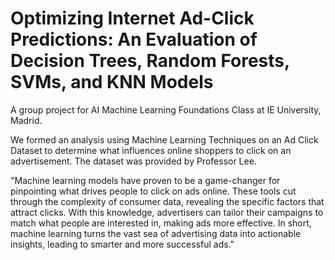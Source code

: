 # Optimizing Internet Ad-Click Predictions: An Evaluation of Decision Trees, Random Forests, SVMs, and KNN Models

A group project for AI Machine Learning Foundations Class at IE University, Madrid.

We formed an analysis using Machine Learning Techniques on an Ad Click Dataset to determine what influences online shoppers to click on an advertisement. The dataset was provided by Professor Lee.

"Machine learning models have proven to be a game-changer for pinpointing what drives people to click on ads online. These tools cut through the complexity of consumer data, revealing the specific factors that attract clicks. With this knowledge, advertisers can tailor their campaigns to match what people are interested in, making ads more effective. In short, machine learning turns the vast sea of advertising data into actionable insights, leading to smarter and more successful ads."
